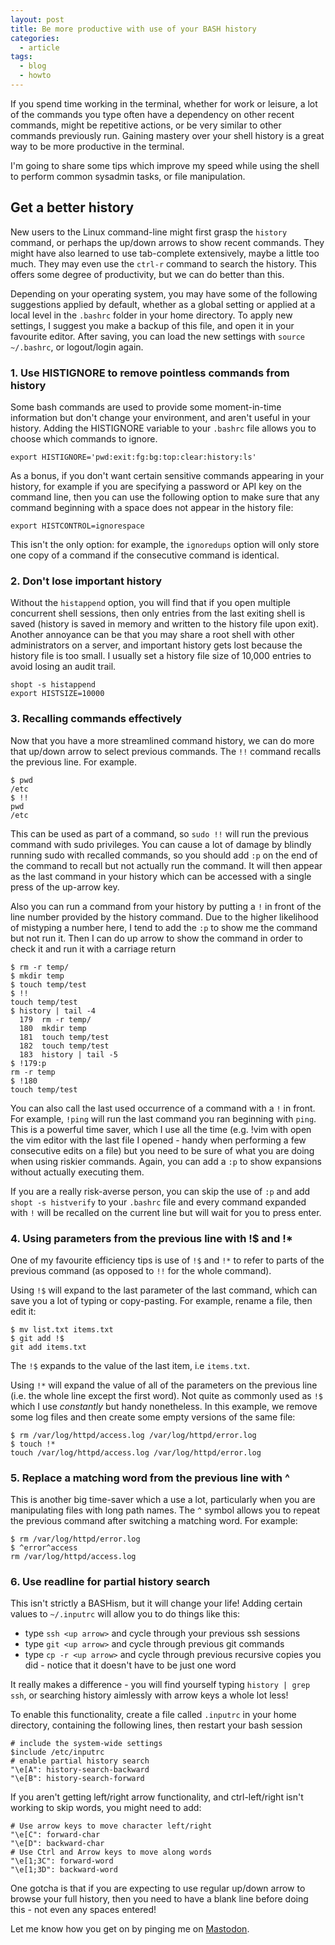 ```yaml
---
layout: post
title: Be more productive with use of your BASH history
categories:
  - article
tags:
  - blog
  - howto
---
```


If you spend time working in the terminal, whether for work or leisure, a lot
of the commands you type often have a dependency on other recent commands, 
might be repetitive actions, or be very similar to other commands previously
run. Gaining mastery over your shell history is a great way to be more
productive in the terminal. 

I'm going to share some tips which improve my speed while using the shell to
perform common sysadmin tasks, or file manipulation.

## Get a better history

New users to the Linux command-line might first grasp the `history` command, or
perhaps the up/down arrows to
show recent commands. They might have also learned to use tab-complete
extensively, maybe a little too much. They may even use the `ctrl-r` command to
search the history. This offers some degree of productivity, but we can do
better than this. 

Depending on your operating system, you may have some of the following
suggestions applied by default, whether as a global setting or applied at a
local level in the `.bashrc` folder in your home directory. To apply new
settings, I suggest you make a backup of this file, and open it in your
favourite editor. After saving, you can load the new settings with `source
~/.bashrc`, or logout/login again. 

### 1. Use HISTIGNORE to remove pointless commands from history

Some bash commands are used to provide some moment-in-time information but
don't change your environment, and aren't useful in your history. Adding the
HISTIGNORE variable to your `.bashrc` file allows you to choose which commands
to ignore. 

```
export HISTIGNORE='pwd:exit:fg:bg:top:clear:history:ls'
```

As a bonus, if you don't want certain sensitive commands appearing in your
history, for example if you are specifying a password or API key on the command
line, then you can use the following option to make sure that any command
beginning with a space does not appear in the history file:

```
export HISTCONTROL=ignorespace
```

This isn't the only option: for example, the `ignoredups` option will only
store one copy of a command if the consecutive command is identical. 

### 2. Don't lose important history

Without the `histappend` option, you will find that if you open multiple
concurrent shell sessions, then only entries from the last exiting shell is
saved (history is saved in memory and written to the history file upon exit).
Another annoyance can be that you may share a root shell with other
administrators on a server, and important history gets lost because the history
file is too small. I usually set a history file size of 10,000 entries to avoid
losing an audit trail. 

```
shopt -s histappend
export HISTSIZE=10000
```

### 3. Recalling commands effectively

Now that you have a more streamlined command history, we can do more that
up/down arrow to select previous commands. 
The `!!` command recalls the previous line. For example.

```
$ pwd
/etc
$ !!
pwd
/etc
```

This can be used as part of a command, so `sudo !!` will run the previous
command with sudo privileges. You can cause a lot of damage by blindly running
sudo with recalled commands, so you should add `:p` on the end of the command
to recall but not actually run the command. It will then appear as the last
command in your history which can be accessed with a single press of the
up-arrow key. 

Also you can run a command from your history by putting a `!` in front of the
line number provided by the history command. Due to the higher likelihood of
mistyping a number here, I tend to add the `:p` to show me the command but not
run it. Then I can do up arrow to show the command in order to check it and run
it with a carriage return  

```
$ rm -r temp/
$ mkdir temp
$ touch temp/test
$ !!
touch temp/test
$ history | tail -4
  179  rm -r temp/
  180  mkdir temp
  181  touch temp/test
  182  touch temp/test
  183  history | tail -5
$ !179:p
rm -r temp
$ !180
touch temp/test
```

You can also call the last used occurrence of a command with a `!` in front.
For example, `!ping` will run the last command you ran beginning with `ping`.
This is a powerful time saver, which I use all the time (e.g. !vim with open
the vim editor with the last file I opened - handy when performing a few
consecutive edits on a file) but you need to be sure of what you
are doing when using riskier commands. Again, you can add a `:p` to show
expansions without actually executing them. 

If you are a really risk-averse person, you can skip the use of `:p` and add
`shopt -s histverify` to your `.bashrc` file and every command expanded with
`!` will be recalled on the current line but will wait for you to press enter. 

### 4. Using parameters from the previous line with !$ and !*

One of my favourite efficiency tips is use of `!$` and `!*` to refer to parts
of the previous command (as opposed to `!!` for the whole command).

Using `!$` will expand to the last parameter of the last command, which can
save you a lot of typing or copy-pasting. For example, rename a file, then edit
it:

```
$ mv list.txt items.txt
$ git add !$
git add items.txt
```

The `!$` expands to the value of the last item, i.e `items.txt`.

Using `!*` will expand the value of all of the parameters on the previous line
(i.e. the whole line except the first word). Not quite as commonly used as `!$`
which I use *constantly* but handy nonetheless. In this example, we remove some
log files and then create some empty versions of the same file: 

```
$ rm /var/log/httpd/access.log /var/log/httpd/error.log
$ touch !*
touch /var/log/httpd/access.log /var/log/httpd/error.log
```

### 5. Replace a matching word from the previous line with ^

This is another big time-saver which a use a lot, particularly when you are
manipulating files with long path names. The `^` symbol allows you to repeat
the previous command after switching a matching word. For example:

```
$ rm /var/log/httpd/error.log
$ ^error^access
rm /var/log/httpd/access.log
```

### 6. Use readline for partial history search

This isn't strictly a BASHism, but it will change your life! Adding certain
values to `~/.inputrc` will allow you to do things like this:  

* type `ssh <up arrow>` and cycle through your previous ssh sessions
* type `git <up arrow>` and cycle through previous git commands
* type `cp -r <up arrow>` and cycle through previous recursive copies you did - notice that it doesn't have to be just one word

It really makes a difference - you will find yourself typing `history | grep
ssh`, or searching history aimlessly with arrow keys a whole lot less!

To enable this functionality, create a file called `.inputrc` in your home
directory, containing the following lines, then restart your bash session 

```
# include the system-wide settings
$include /etc/inputrc
# enable partial history search
"\e[A": history-search-backward
"\e[B": history-search-forward
```

If you aren't getting left/right arrow functionality, and ctrl-left/right isn't
working to skip words, you might need to add:

```
# Use arrow keys to move character left/right
"\e[C": forward-char
"\e[D": backward-char
# Use Ctrl and Arrow keys to move along words
"\e[1;3C": forward-word
"\e[1;3D": backward-word
```
  
One gotcha is that if you are expecting to use regular up/down arrow to browse
your full history, then you need to have a blank line before doing this - not
even any spaces entered!

Let me know how you get on by pinging me on [Mastodon](https://fosstodon.org/@simon).
 

